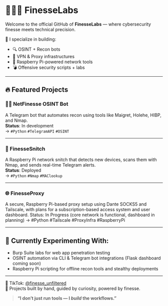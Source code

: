# 👩🏾‍💻 FinesseLabs

Welcome to the official GitHub of **FinesseLabs** — where cybersecurity finesse meets technical precision.

🚀 I specialize in building:
- 🔍 OSINT + Recon bots
- 🔐 VPN & Proxy infrastructures
- 🧠 Raspberry Pi-powered network tools
- 💣 Offensive security scripts + labs

---

## 🔥 Featured Projects

### 🕵🏾 NetFinesse OSINT Bot
A Telegram bot that automates recon using tools like Maigret, Holehe, HIBP, and Nmap.  
**Status**: In development  
→ `#Python` `#TelegramAPI` `#OSINT`  

---

### 🧠 FinesseSnitch
A Raspberry Pi network snitch that detects new devices, scans them with Nmap, and sends real-time Telegram alerts.  
**Status**: Deployed  
→ `#Python` `#Nmap` `#MAClookup`  

---

### 🌐 FinesseProxy
A secure, Raspberry Pi-based proxy setup using Dante SOCKS5 and Tailscale, with plans for a subscription-based access system and user dashboard.
Status: In Progress (core network is functional, dashboard in planning)
→ #Python #Tailscale #ProxyInfra #RaspberryPi

---

## 🧪 Currently Experimenting With:
- Burp Suite labs for web app penetration testing
- OSINT automation via CLI & Telegram bot integrations (Flask dashboard coming soon)
- Raspberry Pi scripting for offline recon tools and stealthy deployments

---

📲 TikTok: [@finesse_unfiltered](https://tiktok.com/@finesse_unfiltered)  
🎯 Projects built by hand, guided by curiosity, powered by finesse.

> **“I don’t just run tools — I *build* the workflows.”**
<!--
**FinesseLabs/FinesseLabs** is a ✨ _special_ ✨ repository because its `README.md` (this file) appears on your GitHub profile.

Here are some ideas to get you started:

- 🔭 I’m currently working on ...
- 🌱 I’m currently learning ...
- 👯 I’m looking to collaborate on ...
- 🤔 I’m looking for help with ...
- 💬 Ask me about ...
- 📫 How to reach me: ...
- 😄 Pronouns: ...
- ⚡ Fun fact: ...
-->
